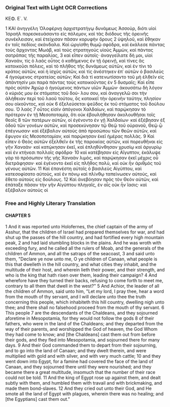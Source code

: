### Original Text with Light OCR Corrections

ΚΕΦ. Ε΄. V.

1 ΚΑΙ ἀνηγγέλη Ὀλοφέρνῃ ἀρχιστρατήγῳ δυνάμεως Ἀσσοὺρ,
   διότι υἱοὶ Ἰσραὴλ παρεσκευάσαντο εἰς πόλεμον, καὶ τὰς διόδους
   τῆς ὀρεινῆς συνέκλεισαν, καὶ ἐτείχισαν πᾶσαν κορυφὴν ὄρους
2 ὑψηλοῦ, καὶ ἔθηκαν ἐν τοῖς πεδίοις σκάνδαλα. Καὶ ὠργίσθη θυμῷ
   σφόδρα, καὶ ἐκάλεσε πάντας τοὺς ἄρχοντας Μωάβ, καὶ τοὺς
   στρατηγοὺς υἱοὺς Ἀμμὼν, καὶ πάντας σατράπας τῆς παραλίας,
3 καὶ εἶπεν αὐτοῖς· ἀναγγείλατε δὴ μοι, υἱοὶ Χαναὰν, τίς ὁ λαὸς
   οὗτος ὁ καθήμενος ἐν τῇ ὀρεινῇ, καὶ τίνες ἃς κατοικοῦσι πόλεις,
   καὶ τὸ πλῆθος τῆς δυνάμεως αὐτῶν, καὶ ἐν τίνι τὸ κράτος αὐτῶν,
   καὶ ἡ ἰσχὺς αὐτῶν, καὶ τίς ἀνέστηκεν ἐπ᾿ αὐτῶν ὁ βασιλεὺς
4 ἡγούμενος στρατείας αὐτῶν; Καὶ διὰ τί κατενωτίσαντο τοῦ μὴ
   ἐλθεῖν εἰς ἀπάντησίν μοι παρὰ πάντας τοὺς κατοικοῦντας ἐν
5 δυσμαῖς; Καὶ εἶπε πρὸς αὐτὸν Ἀχιὼρ ὁ ἡγούμενος πάντων υἱῶν
   Ἀμμὼν· ἀκουσάτω δὴ λόγον ὁ κύριός μου ἐκ στόματος τοῦ δού-
   λου σου, καὶ ἀναγγελῶ σοι τὴν ἀλήθειαν περὶ τοῦ λαοῦ τούτου,
   ὅς κατοικεῖ τὴν ὀρεινὴν ταύτην, πλησίον σου οἰκοῦντος, καὶ οὐκ
6 ἐξελεύσεται ψεῦδος ἐκ τοῦ στόματος τοῦ δούλου σου. Ὁ λαὸς
7 οὗτος εἰσὶν ἀπόγονοι Χαλδαίων, καὶ παρῴκησαν τὸ πρότερον ἐν
   τῇ Μεσοποταμίᾳ, ὅτι οὐκ ἐβουλήθησαν ἀκολουθῆσαι τοῖς θεοῖς
8 τῶν πατέρων αὐτῶν, οἱ ἐγένοντο ἐν γῇ Χαλδαίων· καὶ ἐξέβησαν ἐξ
   ὁδοῦ τῶν γονέων αὐτῶν, καὶ προσεκύνησαν τῷ Θεῷ τοῦ οὐρανοῦ,
   Θεῷ ᾧ ἐπέγνωσαν· καὶ ἐξέβαλον αὐτοὺς ἀπὸ προσώπου τῶν θεῶν
   αὐτῶν, καὶ ἔφυγον εἰς Μεσοποταμίαν, καὶ παρῴκησαν ἐκεῖ ἡμέρας
   πολλὰς.
9 Καὶ εἶπεν ὁ Θεὸς αὐτῶν ἐξελθεῖν ἐκ τῆς παροικίας αὐτῶν,
   καὶ πορευθῆναι εἰς γῆν Χαναὰν· καὶ κατῴκησαν ἐκεῖ, καὶ
   ἐπληθύνθησαν χρυσίῳ καὶ ἀργυρίῳ καὶ ἐν κτήνεσι πολλοῖς σφόδρα·
10 καὶ κατέβησαν εἰς Αἴγυπτον, ἐκάλυψε γὰρ τὸ πρόσωπον τῆς γῆς
   Χαναὰν λιμὸς, καὶ παρῴκησαν ἐκεῖ μέχρις οὗ διετράφησαν· καὶ
   ἐγένοντο ἐκεῖ εἰς πλῆθος πολὺ, καὶ οὐκ ἦν ἀριθμὸς τοῦ γένους
   αὐτῶν.
11 Καὶ ἐπανέστη αὐτοῖς ὁ βασιλεὺς Αἰγύπτου, καὶ κατεσοφίσατο
   αὐτοὺς, καὶ ἐν πόνῳ καὶ πλίνθῳ ταπείνωσεν αὐτοὺς, καὶ ἔθετο
   αὐτοὺς εἰς δούλους.
12 Καὶ ἀνεβόησαν πρὸς τὸν Θεὸν αὐτῶν, καὶ ἐπάταξε πᾶσαν τὴν
   γῆν Αἰγύπτου πληγαῖς, ἐν αἷς οὐκ ἦν ἴασις· καὶ ἐξέβαλον αὐτοὺς οἱ

### Free and Highly Literary Translation

#### CHAPTER 5

1 And it was reported unto Holofernes, the chief captain of the army of Asshur, that the children of Israel had prepared themselves for war, and had shut up the passes of the hill country, and had fortified every high mountain peak,
2 and had laid stumbling blocks in the plains. And he was wroth with exceeding fury, and he called all the rulers of Moab, and the generals of the children of Ammon, and all the satraps of the seacoast,
3 and said unto them, "Declare ye now unto me, O ye children of Canaan, what people is this that dwelleth in the hill country, and what cities they inhabit, and the multitude of their host, and wherein lieth their power, and their strength, and who is the king that hath risen over them, leading their campaign?
4 And wherefore have they turned their backs, refusing to come forth to meet me, contrary to all them that dwell in the west?"
5 And Achior, the leader of all the children of Ammon, said unto him, "Let my lord, I pray thee, hear a word from the mouth of thy servant, and I will declare unto thee the truth concerning this people, which inhabiteth this hill country, dwelling nigh unto thee; and there shall no falsehood proceed from the mouth of thy servant.
6 This people
7 are the descendants of the Chaldeans, and they sojourned aforetime in Mesopotamia, for they would not follow the gods
8 of their fathers, who were in the land of the Chaldeans; and they departed from the way of their parents, and worshipped the God of heaven, the God Whom they had come to know; and [the Chaldeans] cast them out from before their gods, and they fled into Mesopotamia, and sojourned there for many days.
9 And their God commanded them to depart from their sojourning, and to go into the land of Canaan; and they dwelt therein, and were multiplied with gold and with silver, and with very much cattle;
10 and they went down into Egypt, for a famine had covered the face of the land of Canaan, and they sojourned there until they were nourished; and they became there a great multitude, insomuch that the number of their race could not be told.
11 And the king of Egypt rose up against them, and dealt subtly with them, and humbled them with travail and with brickmaking, and made them bond-slaves.
12 And they cried out unto their God, and He smote all the land of Egypt with plagues, wherein there was no healing; and [the Egyptians] cast them out."